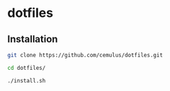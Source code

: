 # dotfiles

## Installation

```bash
git clone https://github.com/cemulus/dotfiles.git

cd dotfiles/

./install.sh
```
